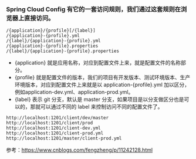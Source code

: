 ### Spring Cloud Config 有它的一套访问规则，我们通过这套规则在浏览器上直接访问。

```
/{application}/{profile}[/{label}]
/{application}-{profile}.yml
/{label}/{application}-{profile}.yml
/{application}-{profile}.properties
/{label}/{application}-{profile}.properties
```
- {application} 就是应用名称，对应到配置文件上来，就是配置文件的名称部分。
- {profile} 就是配置文件的版本，我们的项目有开发版本、测试环境版本、生产环境版本，对应到配置文件上来就是以 application-{profile}.yml 加以区分，例如application-dev.yml、application-prod.yml。
- {label} 表示 git 分支，默认是 master 分支，如果项目是以分支做区分也是可以的，那就可以通过不同的 label 来控制访问不同的配置文件了。

```
http://localhost:1201/client/dev/master
http://localhost:1201/client/prod
http://localhost:1201/client-dev.yml
http://localhost:1201/client-prod.yml
http://localhost:1201/master/client-prod.yml
```

参考：https://www.cnblogs.com/fengzheng/p/11242128.html